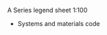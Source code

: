<span class="transform-to-uppercase">A Series legend sheet <span class="highlight-red">1:100</span></span>

- Systems and materials code